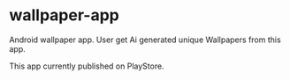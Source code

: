 # wallpaper-app
Android wallpaper app. User get Ai generated unique Wallpapers from this app.

This app currently published on PlayStore.
